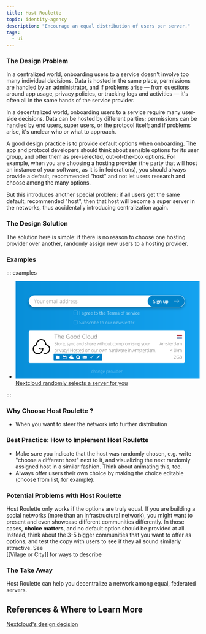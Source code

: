 ```yaml
---
title: Host Roulette
topic: identity-agency
description: "Encourage an equal distribution of users per server."
tags:
  - ui
---
```


### The Design Problem

In a centralized world, onboarding users to a service doesn't involve too many
individual decisions. Data is hosted in the same place, permissions are handled
by an administrator, and if problems arise — from questions around app usage,
privacy policies, or tracking logs and activities — it's often all in the same
hands of the service provider.

In a decentralized world, onboarding users to a service require many user-side
decisions. Data can be hosted by different parties; permissions can be handled
by end users, super users, or the protocol itself; and if problems arise, it's
unclear who or what to approach.

A good design practice is to provide default options when onboarding. The app
and protocol developers should think about sensible options for its user group,
and offer them as pre-selected, out-of-the-box options. For example, when you
are choosing a hosting provider (the party that will host an instance of your
software, as it is in federations), you should always provide a default,
recommended "host" and not let users research and choose among the many
options.

But this introduces another special problem: if all users get the same default,
recommended "host", then that host will become a super server in the networks,
thus accidentally introducing centralization again.

### The Design Solution

The solution here is simple: if there is no reason to choose one hosting
provider over another, randomly assign new users to a hosting provider.

### Examples

::: examples

- [![Nextcoud hosts](Nextcloud.png) Nextcloud randomly selects a server for you](Nextcloud.png)

:::

### Why Choose Host Roulette ?

- When you want to steer the network into further distribution

### Best Practice: How to Implement Host Roulette

- Make sure you indicate that the host was randomly chosen, e.g. write "choose
  a different host" next to it, and visualizing the next randomly assigned host
  in a similar fashion. Think about animating this, too.
- Always offer users their own choice by making the choice editable (choose
  from list, for example).

### Potential Problems with Host Roulette

Host Roulette only works if the options are truly equal. If you are building
a social networks (more than an infrastructural network), you might want to
present and even showcase different communities differently. In those cases,
**choice matters**, and no default option should be provided at all. Instead,
think about the 3-5 bigger communities that you want to offer as options, and
test the copy with users to see if they all sound similarly attractive. See  
[[Vilage or City]] for ways to describe  

### The Take Away

Host Roulette can help you decentralize a network among equal, federated
servers.

## References & Where to Learn More

[Nextcloud's design decision](https://opensource.com/article/20/9/decentralization-signup)
